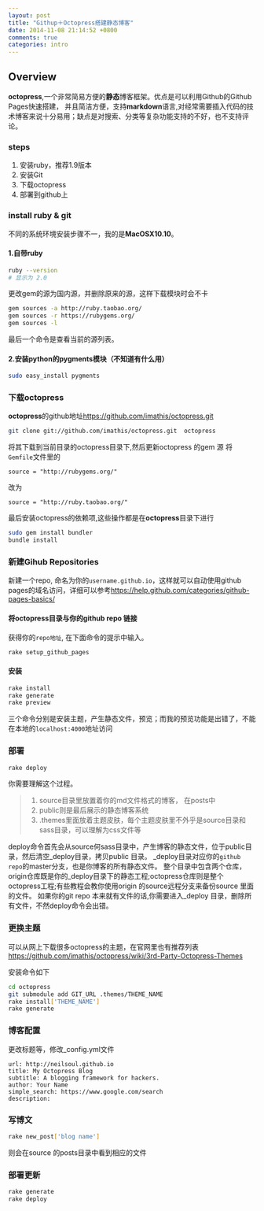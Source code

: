 ```yaml
---
layout: post
title: "Githup＋Octopress搭建静态博客"
date: 2014-11-08 21:14:52 +0800
comments: true
categories: intro
---
```



## Overview
**octopress**,一个非常简易方便的**静态**博客框架。优点是可以利用Github的Github Pages快速搭建， 并且简洁方便，支持**markdown**语言,对经常需要插入代码的技术博客来说十分易用；缺点是对搜索、分类等复杂功能支持的不好，也不支持评论。
### steps
1. 安装ruby，推荐1.9版本
2. 安装Git
3. 下载octopress
4. 部署到github上


### install ruby & git
不同的系统环境安装步骤不一，我的是**MacOSX10.10**。
#### 1.自带ruby
```bash
ruby --version
# 显示为 2.0
```
更改gem的源为国内源，并删除原来的源，这样下载模块时会不卡
```bash
gem sources -a http://ruby.taobao.org/
gem sources -r https://rubygems.org/
gem sources -l
```
最后一个命令是查看当前的源列表。
#### 2.安装python的pygments模块（不知道有什么用）
```bash
sudo easy_install pygments
```

### 下载octopress

**octopress**的github地址<https://github.com/imathis/octopress.git>
```bash
git clone git://github.com/imathis/octopress.git  octopress
```
将其下载到当前目录的octopress目录下,然后更新octopress 的gem 源
将`Gemfile`文件里的
```
source = "http://rubygems.org/"
```
改为
```
source = "http://ruby.taobao.org/"
```
最后安装octopress的依赖项,这些操作都是在**octopress**目录下进行
```bash
sudo gem install bundler
bundle install
```

### 新建Gihub Repositories
新建一个repo, 命名为你的`username.github.io`，这样就可以自动使用github pages的域名访问，详细可以参考<https://help.github.com/categories/github-pages-basics/>

#### 将octopress目录与你的github repo 链接
获得你的`repo地址`, 在下面命令的提示中输入。
```bash
rake setup_github_pages
```

#### 安装
```bash
rake install
rake generate
rake preview
```
三个命令分别是安装主题，产生静态文件，预览；而我的预览功能是出错了，不能在本地的`localhost:4000`地址访问

###  部署
```bash
rake deploy
```
你需要理解这个过程。
> 1. source目录里放置着你的md文件格式的博客， 在posts中
> 2. public则是最后展示的静态博客系统
> 3. .themes里面放着主题皮肤，每个主题皮肤里不外乎是source目录和sass目录，可以理解为css文件等

deploy命令首先会从source何sass目录中，产生博客的静态文件，位于public目录，然后清空_deploy目录，拷贝public 目录。
_deploy目录对应你的`github repo`的master分支，也是你博客的所有静态文件。
整个目录中包含两个仓库，origin仓库既是你的_deploy目录下的静态工程;octopress仓库则是整个octopress工程;有些教程会教你使用origin 的source远程分支来备份source 里面的文件。
如果你的git repo 本来就有文件的话,你需要进入_deploy 目录，删除所有文件，不然deploy命令会出错。

### 更换主题

可以从网上下载很多octopress的主题，在官网里也有推荐列表<https://github.com/imathis/octopress/wiki/3rd-Party-Octopress-Themes>

安装命令如下
```bash
cd octopress
git submodule add GIT_URL .themes/THEME_NAME
rake install['THEME_NAME']
rake generate
```

### 博客配置

更改标题等，修改_config.yml文件
```
url: http://neilsoul.github.io
title: My Octopress Blog
subtitle: A blogging framework for hackers.
author: Your Name
simple_search: https://www.google.com/search
description:
```

### 写博文

```bash
rake new_post['blog name']
```
则会在source 的posts目录中看到相应的文件

### 部署更新
```bash
rake generate
rake deploy
```